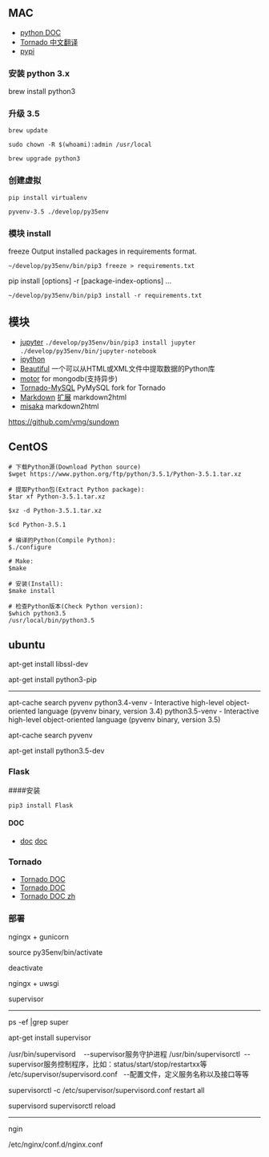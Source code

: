 ## MAC

- [python DOC](https://docs.python.org/3/)
- [Tornado 中文翻译](http://demo.pythoner.com/itt2zh/)
- [pypi](https://pypi.python.org/pypi)


### 安装 python 3.x
brew install python3

### 升级 3.5

`brew update`

`sudo chown -R $(whoami):admin /usr/local`

`brew upgrade python3`

### 创建虚拟

`pip install virtualenv`

`pyvenv-3.5 ./develop/py35env`

### 模块 install

freeze Output installed packages in requirements format.

`~/develop/py35env/bin/pip3 freeze > requirements.txt`

pip install [options] -r <requirements file> [package-index-options] ...

`~/develop/py35env/bin/pip3 install -r requirements.txt`


## 模块

- [jupyter](https://jupyter.org/)
	`./develop/py35env/bin/pip3 install jupyter`
	`./develop/py35env/bin/jupyter-notebook`
- [ipython](https://pypi.python.org/pypi/ipython)
- [Beautiful](http://www.crummy.com/software/BeautifulSoup/bs4/doc.zh/) 一个可以从HTML或XML文件中提取数据的Python库
- [motor](https://github.com/mongodb/motor) for mongodb(支持异步)
- [Tornado-MySQL](https://github.com/PyMySQL/Tornado-MySQL) PyMySQL fork for Tornado
- [Markdown](http://pythonhosted.org/Markdown/siteindex.html) [扩展](https://pythonhosted.org/Markdown/extensions/index.html) markdown2html
- [misaka](https://github.com/FSX/misaka) markdown2html

https://github.com/vmg/sundown

## CentOS

```shell
# 下载Python源(Download Python source)
$wget https://www.python.org/ftp/python/3.5.1/Python-3.5.1.tar.xz

# 提取Python包(Extract Python package):
$tar xf Python-3.5.1.tar.xz

$xz -d Python-3.5.1.tar.xz

$cd Python-3.5.1

# 编译的Python(Compile Python):
$./configure

# Make:
$make

# 安装(Install):
$make install

# 检查Python版本(Check Python version):
$which python3.5
/usr/local/bin/python3.5
```


## ubuntu

apt-get install libssl-dev

apt-get install python3-pip

---

apt-cache search pyvenv
python3.4-venv - Interactive high-level object-oriented language (pyvenv binary, version 3.4)
python3.5-venv - Interactive high-level object-oriented language (pyvenv binary, version 3.5)

apt-cache search pyvenv

apt-get install python3.5-dev


### Flask

####安装

```shell
pip3 install Flask
```

#### DOC

- [doc](http://flask.pocoo.org/) [doc](http://dormousehole.readthedocs.org/en/latest/)


### Tornado

- [Tornado DOC](http://demo.pythoner.com/itt2zh/index.html)
- [Tornado DOC](http://www.tornadoweb.org/)
- [Tornado DOC zh](http://www.tornadoweb.cn/)


### 部署

ngingx + gunicorn


source py35env/bin/activate

deactivate


ngingx + uwsgi


supervisor

---
ps -ef |grep super


apt-get install supervisor

/usr/bin/supervisord    --supervisor服务守护进程
/usr/bin/supervisorctl  --supervisor服务控制程序，比如：status/start/stop/restartxx等
/etc/supervisor/supervisord.conf   --配置文件，定义服务名称以及接口等等

supervisorctl -c /etc/supervisor/supervisord.conf
restart all


supervisord
supervisorctl reload


---

ngin

/etc/nginx/conf.d/nginx.conf

